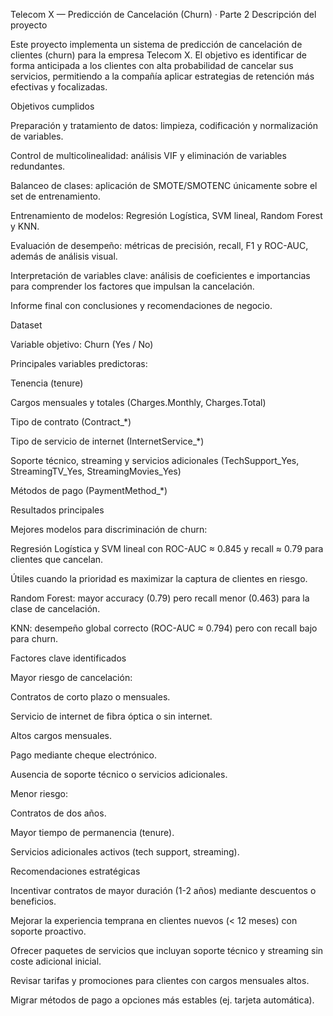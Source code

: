 Telecom X — Predicción de Cancelación (Churn) · Parte 2
Descripción del proyecto

Este proyecto implementa un sistema de predicción de cancelación de clientes (churn) para la empresa Telecom X.
El objetivo es identificar de forma anticipada a los clientes con alta probabilidad de cancelar sus servicios, permitiendo a la compañía aplicar estrategias de retención más efectivas y focalizadas.

Objetivos cumplidos

Preparación y tratamiento de datos: limpieza, codificación y normalización de variables.

Control de multicolinealidad: análisis VIF y eliminación de variables redundantes.

Balanceo de clases: aplicación de SMOTE/SMOTENC únicamente sobre el set de entrenamiento.

Entrenamiento de modelos: Regresión Logística, SVM lineal, Random Forest y KNN.

Evaluación de desempeño: métricas de precisión, recall, F1 y ROC-AUC, además de análisis visual.

Interpretación de variables clave: análisis de coeficientes e importancias para comprender los factores que impulsan la cancelación.

Informe final con conclusiones y recomendaciones de negocio.

Dataset

Variable objetivo: Churn (Yes / No)

Principales variables predictoras:

Tenencia (tenure)

Cargos mensuales y totales (Charges.Monthly, Charges.Total)

Tipo de contrato (Contract_*)

Tipo de servicio de internet (InternetService_*)

Soporte técnico, streaming y servicios adicionales (TechSupport_Yes, StreamingTV_Yes, StreamingMovies_Yes)

Métodos de pago (PaymentMethod_*)

Resultados principales

Mejores modelos para discriminación de churn:

Regresión Logística y SVM lineal con ROC-AUC ≈ 0.845 y recall ≈ 0.79 para clientes que cancelan.

Útiles cuando la prioridad es maximizar la captura de clientes en riesgo.

Random Forest: mayor accuracy (0.79) pero recall menor (0.463) para la clase de cancelación.

KNN: desempeño global correcto (ROC-AUC ≈ 0.794) pero con recall bajo para churn.

Factores clave identificados

Mayor riesgo de cancelación:

Contratos de corto plazo o mensuales.

Servicio de internet de fibra óptica o sin internet.

Altos cargos mensuales.

Pago mediante cheque electrónico.

Ausencia de soporte técnico o servicios adicionales.

Menor riesgo:

Contratos de dos años.

Mayor tiempo de permanencia (tenure).

Servicios adicionales activos (tech support, streaming).

Recomendaciones estratégicas

Incentivar contratos de mayor duración (1-2 años) mediante descuentos o beneficios.

Mejorar la experiencia temprana en clientes nuevos (< 12 meses) con soporte proactivo.

Ofrecer paquetes de servicios que incluyan soporte técnico y streaming sin coste adicional inicial.

Revisar tarifas y promociones para clientes con cargos mensuales altos.

Migrar métodos de pago a opciones más estables (ej. tarjeta automática).
